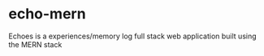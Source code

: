 # echo-mern 
Echoes is a experiences/memory log full stack web application built using the MERN stack
